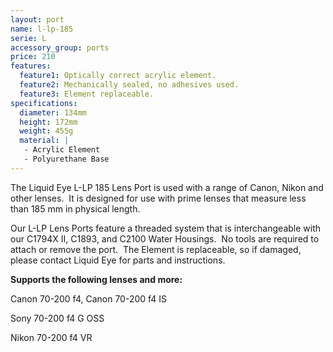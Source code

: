 ```yaml
---
layout: port
name: l-lp-185
serie: L
accessory_group: ports
price: 210
features:
  feature1: Optically correct acrylic element.
  feature2: Mechanically sealed, no adhesives used.
  feature3: Element replaceable.
specifications:
  diameter: 134mm
  height: 172mm
  weight: 455g
  material: |
   - Acrylic Element
   - Polyurethane Base
---
```

The Liquid Eye L-LP 185 Lens Port is used with a range of Canon, Nikon and other lenses.  It is designed for use with prime lenses that measure less than 185 mm in physical length.

Our L-LP Lens Ports feature a threaded system that is interchangeable with our C1794X II, C1893, and C2100 Water Housings.  No tools are required to attach or remove the port.  The Element is replaceable, so if damaged, please contact Liquid Eye for parts and instructions.

**Supports the following lenses and more:**

Canon	70-200 f4, Canon 70-200 f4 IS

Sony 70-200 f4 G OSS

Nikon 70-200 f4 VR
